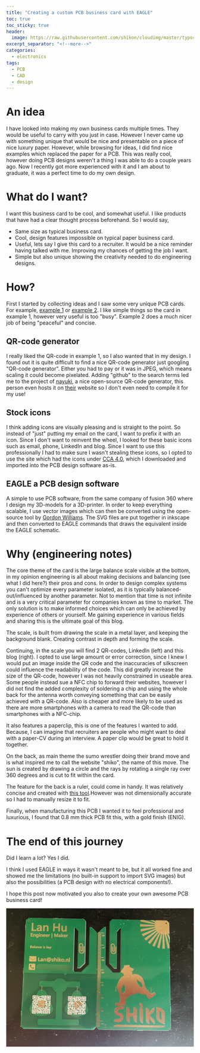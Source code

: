 ```yaml
---
title: "Creating a custom PCB business card with EAGLE"
toc: true
toc_sticky: true
header:
  image: https://raw.githubusercontent.com/shikon/cloudimg/master/typora/IMG_20210411_183056.jpg
excerpt_separator: "<!--more-->"
categories:
  - electronics
tags:
  - PCB
  - CAD
  - design
---
```


# An idea

I have looked into making my own business cards multiple times. They would be useful to carry with you just in case. However I never came up with something unique that would be nice and presentable on a piece of nice luxury paper. However, while browsing for ideas, I did find nice examples which replaced the paper for a PCB.  This was really cool, however doing PCB designs weren't a thing I was able to do a couple years ago.  Now I recently got more experienced with it and I am about to graduate, it was a perfect time to do my own design. 

# What do I want?

I want this business card to be cool, and somewhat useful. I like products that have had a clear thought process beforehand. So I would say,

- Same size as typical business card.
- Cool, design features impossible on typical paper business card.
- Useful, lets say I give this card to a recruiter. It would be a nice reminder having talked with me. Improving my chances of getting the job I want.
- Simple but also unique showing the creativity needed to do engineering designs.

# How?

First I started by collecting ideas and I saw some very unique PCB cards. For example, [example 1]("https://www.google.com/search?q=pcb+business+card&client=firefox-b-d&sxsrf=ALeKk02-8y1NE3u8AhbRpbBq_J0UfmPOUQ:1618153951099&source=lnms&tbm=isch&sa=X&ved=2ahUKEwirqsmbvfbvAhWdgf0HHaolBwoQ_AUoAXoECAEQAw&biw=2560&bih=1327#imgrc=JujfB-PWKPAzyM") or [example 2](https://www.instructables.com/PCB-Business-Card-With-NFC/). I like simple things so the card in example 1, however very useful is too "busy". Example 2 does a much nicer job of being "peaceful" and concise. 

## QR-code generator

I really liked the QR-code in example 1, so I also wanted that in my design. I found out it is quite difficult to find a nice QR-code generator just googling "QR-code generator". Either you had to pay or it was in JPEG, which means scaling it could become pixelated. Adding "github" to the search terms led me to the project of [nayuki](https://github.com/nayuki/QR-Code-generator), a nice open-source QR-code generator, this person even hosts it on [their](https://www.nayuki.io/page/qr-code-generator-library) website so I don't even need to compile it for my use!

## Stock icons

I think adding icons are visually pleasing and is straight to the point. So instead of "just" putting my email on the card, I want to prefix it with an icon. Since I don't want to reinvent the wheel, I looked for these basic icons such as email, phone, LinkedIn and blog. Since I want to use this professionally I had to make sure I wasn't stealing these icons, so I opted to use the site which had the icons under [CCA 4.0](https://fontawesome.com/license), which I downloaded and imported into the PCB design software as-is.

## EAGLE a PCB design software

A simple to use PCB software, from the same company of fusion 360 where I design my 3D-models for a 3D-printer. In order to keep everything scalable, I use vector images which can then be converted using the open-source tool by [Gordon Williams](https://gfwilliams.github.io/svgtoeagle/). The SVG files are put together in inkscape and then converted to EAGLE commands that draws the equivalent inside the EAGLE schematic.

# Why (engineering notes)

The core theme of the card is the large balance scale visible at the bottom, in my opinion engineering is all about making decisions and balancing (see what I did here?) their pros and cons. In order to design complex systems you can't optimize every parameter isolated, as it is typically balanced-out/influenced by another parameter. Not to mention that time is not infinite and is a very critical parameter for companies known as time to market. The only solution is to make informed choices which can only be achieved by experience of others or yourself. Me gaining experience in various fields and sharing this is the ultimate goal of this blog.

The scale, is built from drawing the scale in a metal layer, and keeping the background blank. Creating contrast in depth and forming the scale.

Continuing, in the scale you will find 2 QR-codes, LinkedIn (left) and this blog (right). I opted to use large amount or error correction, since I knew I would put an image inside the QR code and the inaccuracies of silkscreen could influence the readability of the code. This did greatly increase the size of the QR-code, however I was not heavily constrained in useable area. Some people instead sue a NFC chip to forward their websites, however I did not find the added complexity of soldering a chip and using the whole back for the antenna worth conveying something that can be easily achieved with a QR-code. Also is cheaper and more likely to be used as there are more smartphones with a camera to read the QR-code than smartphones with a NFC-chip.

It also features a paperclip, this is one of the features I wanted to add. Because, I can imagine that recruiters are people who might want to deal with a paper-CV during an interview. A paper clip would be great to hold it together.

On the back, as main theme the sumo wrestler doing their brand move and is what inspired me to call the website "shiko", the name of this move. The sun is created by drawing a circle and the rays by rotating a single ray over 360 degrees and is cut to fit within the card. 

The feature for the back is a ruler, could come in handy. It was relatively concise and created with [this tool](https://robbbb.github.io/VectorRuler/).However was not dimensionally accurate so I had to manually resize it to fit. 

Finally, when manufacturing this PCB I wanted it to feel professional and luxurious, I found that 0.8 mm thick PCB fit this, with a gold finish (ENIG).

# The end of this journey

Did I learn a lot? Yes I did.

I think I used EAGLE in ways it wasn't meant to be, but it all worked fine and showed me the limitations (no built-in support to import SVG images) but also the possibilities (a PCB design with no electrical components!). 

I hope this post now motivated you also to create your own awesome PCB business card!

![IMG_20210411_183207](https://raw.githubusercontent.com/shikon/cloudimg/master/typora/IMG_20210411_183207.jpg)